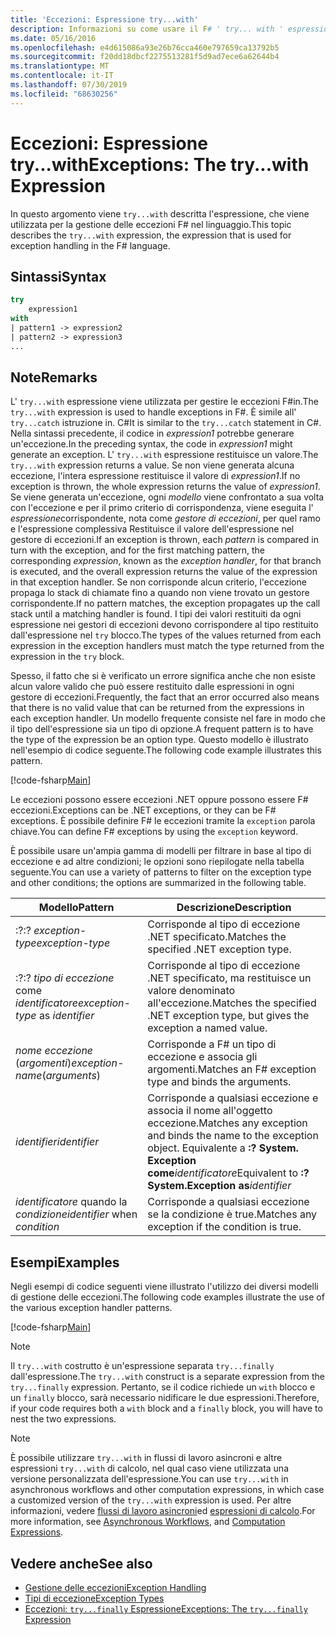 ```yaml
---
title: 'Eccezioni: Espressione try...with'
description: Informazioni su come usare il F# ' try... with ' espressione per la gestione delle eccezioni.
ms.date: 05/16/2016
ms.openlocfilehash: e4d615086a93e26b76cca460e797659ca13792b5
ms.sourcegitcommit: f20dd18dbcf2275513281f5d9ad7ece6a62644b4
ms.translationtype: MT
ms.contentlocale: it-IT
ms.lasthandoff: 07/30/2019
ms.locfileid: "68630256"
---
```

# <a name="exceptions-the-trywith-expression"></a><span data-ttu-id="3bd14-103">Eccezioni: Espressione try...with</span><span class="sxs-lookup"><span data-stu-id="3bd14-103">Exceptions: The try...with Expression</span></span>

<span data-ttu-id="3bd14-104">In questo argomento viene `try...with` descritta l'espressione, che viene utilizzata per la gestione delle eccezioni F# nel linguaggio.</span><span class="sxs-lookup"><span data-stu-id="3bd14-104">This topic describes the `try...with` expression, the expression that is used for exception handling in the F# language.</span></span>

## <a name="syntax"></a><span data-ttu-id="3bd14-105">Sintassi</span><span class="sxs-lookup"><span data-stu-id="3bd14-105">Syntax</span></span>

```fsharp
try
    expression1
with
| pattern1 -> expression2
| pattern2 -> expression3
...
```

## <a name="remarks"></a><span data-ttu-id="3bd14-106">Note</span><span class="sxs-lookup"><span data-stu-id="3bd14-106">Remarks</span></span>

<span data-ttu-id="3bd14-107">L' `try...with` espressione viene utilizzata per gestire le eccezioni F#in.</span><span class="sxs-lookup"><span data-stu-id="3bd14-107">The `try...with` expression is used to handle exceptions in F#.</span></span> <span data-ttu-id="3bd14-108">È simile all' `try...catch` istruzione in. C#</span><span class="sxs-lookup"><span data-stu-id="3bd14-108">It is similar to the `try...catch` statement in C#.</span></span> <span data-ttu-id="3bd14-109">Nella sintassi precedente, il codice in *expression1* potrebbe generare un'eccezione.</span><span class="sxs-lookup"><span data-stu-id="3bd14-109">In the preceding syntax, the code in *expression1* might generate an exception.</span></span> <span data-ttu-id="3bd14-110">L' `try...with` espressione restituisce un valore.</span><span class="sxs-lookup"><span data-stu-id="3bd14-110">The `try...with` expression returns a value.</span></span> <span data-ttu-id="3bd14-111">Se non viene generata alcuna eccezione, l'intera espressione restituisce il valore di *expression1*.</span><span class="sxs-lookup"><span data-stu-id="3bd14-111">If no exception is thrown, the whole expression returns the value of *expression1*.</span></span> <span data-ttu-id="3bd14-112">Se viene generata un'eccezione, ogni *modello* viene confrontato a sua volta con l'eccezione e per il primo criterio di corrispondenza, viene eseguita l' *espressione*corrispondente, nota come *gestore di eccezioni*, per quel ramo e l'espressione complessiva Restituisce il valore dell'espressione nel gestore di eccezioni.</span><span class="sxs-lookup"><span data-stu-id="3bd14-112">If an exception is thrown, each *pattern* is compared in turn with the exception, and for the first matching pattern, the corresponding *expression*, known as the *exception handler*, for that branch is executed, and the overall expression returns the value of the expression in that exception handler.</span></span> <span data-ttu-id="3bd14-113">Se non corrisponde alcun criterio, l'eccezione propaga lo stack di chiamate fino a quando non viene trovato un gestore corrispondente.</span><span class="sxs-lookup"><span data-stu-id="3bd14-113">If no pattern matches, the exception propagates up the call stack until a matching handler is found.</span></span> <span data-ttu-id="3bd14-114">I tipi dei valori restituiti da ogni espressione nei gestori di eccezioni devono corrispondere al tipo restituito dall'espressione nel `try` blocco.</span><span class="sxs-lookup"><span data-stu-id="3bd14-114">The types of the values returned from each expression in the exception handlers must match the type returned from the expression in the `try` block.</span></span>

<span data-ttu-id="3bd14-115">Spesso, il fatto che si è verificato un errore significa anche che non esiste alcun valore valido che può essere restituito dalle espressioni in ogni gestore di eccezioni.</span><span class="sxs-lookup"><span data-stu-id="3bd14-115">Frequently, the fact that an error occurred also means that there is no valid value that can be returned from the expressions in each exception handler.</span></span> <span data-ttu-id="3bd14-116">Un modello frequente consiste nel fare in modo che il tipo dell'espressione sia un tipo di opzione.</span><span class="sxs-lookup"><span data-stu-id="3bd14-116">A frequent pattern is to have the type of the expression be an option type.</span></span> <span data-ttu-id="3bd14-117">Questo modello è illustrato nell'esempio di codice seguente.</span><span class="sxs-lookup"><span data-stu-id="3bd14-117">The following code example illustrates this pattern.</span></span>

[!code-fsharp[Main](~/samples/snippets/fsharp/lang-ref-2/snippet5601.fs)]

<span data-ttu-id="3bd14-118">Le eccezioni possono essere eccezioni .NET oppure possono essere F# eccezioni.</span><span class="sxs-lookup"><span data-stu-id="3bd14-118">Exceptions can be .NET exceptions, or they can be F# exceptions.</span></span> <span data-ttu-id="3bd14-119">È possibile definire F# le eccezioni tramite la `exception` parola chiave.</span><span class="sxs-lookup"><span data-stu-id="3bd14-119">You can define F# exceptions by using the `exception` keyword.</span></span>

<span data-ttu-id="3bd14-120">È possibile usare un'ampia gamma di modelli per filtrare in base al tipo di eccezione e ad altre condizioni; le opzioni sono riepilogate nella tabella seguente.</span><span class="sxs-lookup"><span data-stu-id="3bd14-120">You can use a variety of patterns to filter on the exception type and other conditions; the options are summarized in the following table.</span></span>

|<span data-ttu-id="3bd14-121">Modello</span><span class="sxs-lookup"><span data-stu-id="3bd14-121">Pattern</span></span>|<span data-ttu-id="3bd14-122">Descrizione</span><span class="sxs-lookup"><span data-stu-id="3bd14-122">Description</span></span>|
|-------|-----------|
|<span data-ttu-id="3bd14-123">:?</span><span class="sxs-lookup"><span data-stu-id="3bd14-123">:?</span></span> <span data-ttu-id="3bd14-124">*exception-type*</span><span class="sxs-lookup"><span data-stu-id="3bd14-124">*exception-type*</span></span>|<span data-ttu-id="3bd14-125">Corrisponde al tipo di eccezione .NET specificato.</span><span class="sxs-lookup"><span data-stu-id="3bd14-125">Matches the specified .NET exception type.</span></span>|
|<span data-ttu-id="3bd14-126">:?</span><span class="sxs-lookup"><span data-stu-id="3bd14-126">:?</span></span> <span data-ttu-id="3bd14-127">*tipo di eccezione* come *identificatore*</span><span class="sxs-lookup"><span data-stu-id="3bd14-127">*exception-type* as *identifier*</span></span>|<span data-ttu-id="3bd14-128">Corrisponde al tipo di eccezione .NET specificato, ma restituisce un valore denominato all'eccezione.</span><span class="sxs-lookup"><span data-stu-id="3bd14-128">Matches the specified .NET exception type, but gives the exception a named value.</span></span>|
|<span data-ttu-id="3bd14-129">*nome eccezione* (*argomenti*)</span><span class="sxs-lookup"><span data-stu-id="3bd14-129">*exception-name*(*arguments*)</span></span>|<span data-ttu-id="3bd14-130">Corrisponde a F# un tipo di eccezione e associa gli argomenti.</span><span class="sxs-lookup"><span data-stu-id="3bd14-130">Matches an F# exception type and binds the arguments.</span></span>|
|<span data-ttu-id="3bd14-131">*identifier*</span><span class="sxs-lookup"><span data-stu-id="3bd14-131">*identifier*</span></span>|<span data-ttu-id="3bd14-132">Corrisponde a qualsiasi eccezione e associa il nome all'oggetto eccezione.</span><span class="sxs-lookup"><span data-stu-id="3bd14-132">Matches any exception and binds the name to the exception object.</span></span> <span data-ttu-id="3bd14-133">Equivalente a **:? System. Exception come**_identificatore_</span><span class="sxs-lookup"><span data-stu-id="3bd14-133">Equivalent to **:? System.Exception as**_identifier_</span></span>|
|<span data-ttu-id="3bd14-134">*identificatore* quando la *condizione*</span><span class="sxs-lookup"><span data-stu-id="3bd14-134">*identifier* when *condition*</span></span>|<span data-ttu-id="3bd14-135">Corrisponde a qualsiasi eccezione se la condizione è true.</span><span class="sxs-lookup"><span data-stu-id="3bd14-135">Matches any exception if the condition is true.</span></span>|

## <a name="examples"></a><span data-ttu-id="3bd14-136">Esempi</span><span class="sxs-lookup"><span data-stu-id="3bd14-136">Examples</span></span>

<span data-ttu-id="3bd14-137">Negli esempi di codice seguenti viene illustrato l'utilizzo dei diversi modelli di gestione delle eccezioni.</span><span class="sxs-lookup"><span data-stu-id="3bd14-137">The following code examples illustrate the use of the various exception handler patterns.</span></span>

[!code-fsharp[Main](~/samples/snippets/fsharp/lang-ref-2/snippet5602.fs)]

> [!NOTE]
> <span data-ttu-id="3bd14-138">Il `try...with` costrutto è un'espressione separata `try...finally` dall'espressione.</span><span class="sxs-lookup"><span data-stu-id="3bd14-138">The `try...with` construct is a separate expression from the `try...finally` expression.</span></span> <span data-ttu-id="3bd14-139">Pertanto, se il codice richiede un `with` blocco e un `finally` blocco, sarà necessario nidificare le due espressioni.</span><span class="sxs-lookup"><span data-stu-id="3bd14-139">Therefore, if your code requires both a `with` block and a `finally` block, you will have to nest the two expressions.</span></span>

> [!NOTE]
> <span data-ttu-id="3bd14-140">È possibile utilizzare `try...with` in flussi di lavoro asincroni e altre espressioni `try...with` di calcolo, nel qual caso viene utilizzata una versione personalizzata dell'espressione.</span><span class="sxs-lookup"><span data-stu-id="3bd14-140">You can use `try...with` in asynchronous workflows and other computation expressions, in which case a customized version of the `try...with` expression is used.</span></span> <span data-ttu-id="3bd14-141">Per altre informazioni, vedere [flussi di lavoro asincroni](../asynchronous-workflows.md)ed [espressioni di calcolo](../computation-expressions.md).</span><span class="sxs-lookup"><span data-stu-id="3bd14-141">For more information, see [Asynchronous Workflows](../asynchronous-workflows.md), and [Computation Expressions](../computation-expressions.md).</span></span>

## <a name="see-also"></a><span data-ttu-id="3bd14-142">Vedere anche</span><span class="sxs-lookup"><span data-stu-id="3bd14-142">See also</span></span>

- [<span data-ttu-id="3bd14-143">Gestione delle eccezioni</span><span class="sxs-lookup"><span data-stu-id="3bd14-143">Exception Handling</span></span>](index.md)
- [<span data-ttu-id="3bd14-144">Tipi di eccezione</span><span class="sxs-lookup"><span data-stu-id="3bd14-144">Exception Types</span></span>](exception-types.md)
- [<span data-ttu-id="3bd14-145">Eccezioni: `try...finally` Espressione</span><span class="sxs-lookup"><span data-stu-id="3bd14-145">Exceptions: The `try...finally` Expression</span></span>](the-try-finally-expression.md)
